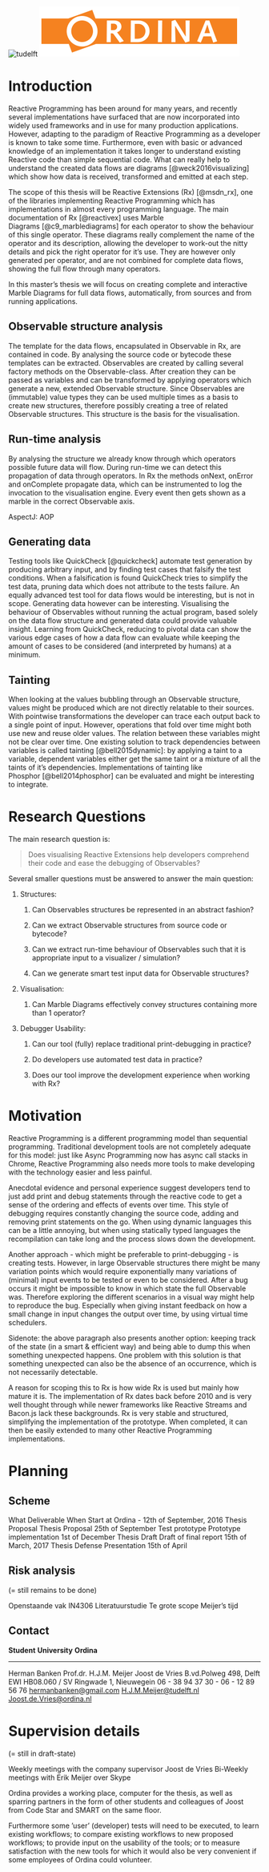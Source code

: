 ![tudelft](images/tudelft.png#)
![ordina](images/ordina.png)

Introduction
============

Reactive Programming has been around for many years, and recently
several implementations have surfaced that are now incorporated into
widely used frameworks and in use for many production applications.
However, adapting to the paradigm of Reactive Programming as a developer
is known to take some time. Furthermore, even with basic or advanced
knowledge of an implementation it takes longer to understand existing
Reactive code than simple sequential code. What can really help to
understand the created data flows are diagrams [@weck2016visualizing]
which show how data is received, transformed and emitted at each step.

The scope of this thesis will be Reactive Extensions (Rx) [@msdn_rx],
one of the libraries implementing Reactive Programming which has
implementations in almost every programming language. The main
documentation of Rx [@reactivex] uses Marble
Diagrams [@c9_marblediagrams] for each operator to show the behaviour of
this single operator. These diagrams really complement the name of the
operator and its description, allowing the developer to work-out the
nitty details and pick the right operator for it’s use. They are however
only generated per operator, and are not combined for complete data
flows, showing the full flow through many operators.

In this master’s thesis we will focus on creating complete and
interactive Marble Diagrams for full data flows, automatically, from
sources and from running applications.

Observable structure analysis
-----------------------------

The template for the data flows, encapsulated in Observable in Rx, are
contained in code. By analysing the source code or bytecode these
templates can be extracted. Observables are created by calling several
factory methods on the Observable-class. After creation they can be
passed as variables and can be transformed by applying operators which
generate a new, extended Observable structure. Since Observables are
(immutable) value types they can be used multiple times as a basis to
create new structures, therefore possibly creating a tree of related
Observable structures. This structure is the basis for the
visualisation.

Run-time analysis
-----------------

By analysing the structure we already know through which operators
possible future data will flow. During run-time we can detect this
propagation of data through operators. In Rx the methods onNext, onError
and onComplete propagate data, which can be instrumented to log the
invocation to the visualisation engine. Every event then gets shown as a
marble in the correct Observable axis.

AspectJ: AOP

Generating data
---------------

Testing tools like QuickCheck [@quickcheck] automate test generation by
producing arbitrary input, and by finding test cases that falsify the
test conditions. When a falsification is found QuickCheck tries to
simplify the test data, pruning data which does not attribute to the
tests failure. An equally advanced test tool for data flows would be
interesting, but is not in scope. Generating data however can be
interesting. Visualising the behaviour of Observables without running
the actual program, based solely on the data flow structure and
generated data could provide valuable insight. Learning from QuickCheck,
reducing to pivotal data can show the various edge cases of how a data
flow can evaluate while keeping the amount of cases to be considered
(and interpreted by humans) at a minimum.

Tainting
--------

When looking at the values bubbling through an Observable structure,
values might be produced which are not directly relatable to their
sources. With pointwise transformations the developer can trace each
output back to a single point of input. However, operations that fold
over time might both use new and reuse older values. The relation
between these variables might not be clear over time. One existing
solution to track dependencies between variables is called
tainting [@bell2015dynamic]: by applying a taint to a variable,
dependent variables either get the same taint or a mixture of all the
taints of it’s dependencies. Implementations of tainting like
Phosphor [@bell2014phosphor] can be evaluated and might be interesting
to integrate.

Research Questions
==================

The main research question is:

> Does visualising Reactive Extensions help developers comprehend their
> code and ease the debugging of Observables?

Several smaller questions must be answered to answer the main question:

1.  Structures:

    1.  Can Observables structures be represented in an abstract
        fashion?

    2.  Can we extract Observable structures from source code or
        bytecode?

    3.  Can we extract run-time behaviour of Observables such that it is
        appropriate input to a visualizer / simulation?

    4.  Can we generate smart test input data for Observable structures?

2.  Visualisation:

    1.  Can Marble Diagrams effectively convey structures containing
        more than 1 operator?

3.  Debugger Usability:

    1.  Can our tool (fully) replace traditional print-debugging in
        practice?

    2.  Do developers use automated test data in practice?

    3.  Does our tool improve the development experience when working
        with Rx?

Motivation
==========

Reactive Programming is a different programming model than sequential
programming. Traditional development tools are not completely adequate
for this model: just like Async Programming now has async call stacks in
Chrome, Reactive Programming also needs more tools to make developing
with the technology easier and less painful.

Anecdotal evidence and personal experience suggest developers tend to
just add print and debug statements through the reactive code to get a
sense of the ordering and effects of events over time. This style of
debugging requires constantly changing the source code, adding and
removing print statements on the go. When using dynamic languages this
can be a little annoying, but when using statically typed languages the
recompilation can take long and the process slows down the development.

Another approach - which might be preferable to print-debugging - is
creating tests. However, in large Observable structures there might be
many variation points which would require exponentially many variations
of (minimal) input events to be tested or even to be considered. After a
bug occurs it might be impossible to know in which state the full
Observable was. Therefore exploring the different scenarios in a visual
way might help to reproduce the bug. Especially when giving instant
feedback on how a small change in input changes the output over time, by
using virtual time schedulers.

Sidenote: the above paragraph also presents another option: keeping
track of the state (in a smart & efficient way) and being able to dump
this when something unexpected happens. One problem with this solution
is that something unexpected can also be the absence of an occurrence,
which is not necessarily detectable.

A reason for scoping this to Rx is how wide Rx is used but mainly how
mature it is. The implementation of Rx dates back before 2010 and is
very well thought through while newer frameworks like Reactive Streams
and Bacon.js lack these backgrounds. Rx is very stable and structured,
simplifying the implementation of the prototype. When completed, it can
then be easily extended to many other Reactive Programming
implementations.

Planning
========

Scheme
------

What Deliverable When Start at Ordina - 12th of September, 2016 Thesis
Proposal Thesis Proposal 25th of September Test prototype Prototype
implementation 1st of December Thesis Draft Draft of final report 15th
of March, 2017 Thesis Defense Presentation 15th of April

Risk analysis
-------------

(= still remains to be done)

Openstaande vak IN4306 Literatuurstudie Te grote scope Meijer’s tijd

Contact
-------

  **Student**              **University**            **Ordina**
  ------------------------ ------------------------- --------------------------
  Herman Banken            Prof.dr. H.J.M. Meijer    Joost de Vries
  B.vd.Polweg 498, Delft   EWI HB08.060 / SV         Ringwade 1, Nieuwegein
  06 - 38 94 37 30         -                         06 - 12 89 56 76
  hermanbanken@gmail.com   H.J.M.Meijer@tudelft.nl   Joost.de.Vries@ordina.nl

Supervision details
===================

(= still in draft-state)

Weekly meetings with the company supervisor Joost de Vries Bi-Weekly
meetings with Erik Meijer over Skype

Ordina provides a working place, computer for the thesis, as well as
sparring partners in the form of other students and colleagues of Joost
from Code Star and SMART on the same floor.

Furthermore some ’user’ (developer) tests will need to be executed, to
learn existing workflows; to compare existing workflows to new proposed
workflows; to provide input on the usability of the tools; or to measure
satisfaction with the new tools for which it would also be very
convenient if some employees of Ordina could volunteer.
